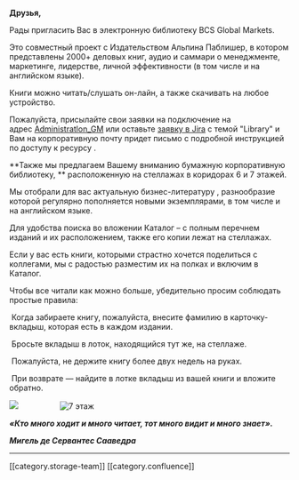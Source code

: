

 **Друзья,** 

Рады пригласить Вас в электронную библиотеку BCS Global Markets.

Это совместный проект с Издательством Альпина Паблишер, в котором представлены 2000+ деловых книг, аудио и саммари о менеджменте, маркетинге, лидерстве, личной эффективности (в том числе и на английском языке).

Книги можно читать/слушать он-лайн, а также скачивать на любое устройство.

Пожалуйста, присылайте свои заявки на подключение на адрес [Administratlon_GM](mailto:Administration_GM@bcsgm.com) или оставьте [заявку в Jira](http://jira/secure/CreateIssue.jspa?pid=16200&issuetype=3) c темой "Library" и Вам на корпоративную почту придет письмо с подробной инструкцией по доступу к ресурсу .



 **Также мы предлагаем Вашему вниманию бумажную корпоративную библиотеку, ** расположенную на стеллажах в коридорах 6 и 7 этажей.

Мы отобрали для вас актуальную бизнес-литературу , разнообразие которой регулярно пополняется новыми экземплярами, в том числе и на английском языке.

Для удобства поиска во вложении Каталог – с полным перечнем изданий и их расположением, также его копии лежат на стеллажах.

Если у вас есть книги, которыми страстно хочется поделиться с коллегами, мы с радостью разместим их на полках и включим в Каталог.



Чтобы все читали как можно больше, убедительно просим соблюдать простые правила:

  Когда забираете книгу, пожалуйста, внесите фамилию в карточку-вкладыш, которая есть в каждом издании.

  Бросьте вкладыш в лоток, находящийся тут же, на стеллаже.

  Пожалуйста, не держите книгу более двух недель на руках.

  При возврате — найдите в лотке вкладыш из вашей книги и вложите обратно.

![](images/storage/Picture1.jpg)                   ![7 этаж](images/storage/Picture2.jpg)

 **_«Кто много ходит и много читает, тот много видит и много знает»._** 

 **_Мигель де Сервантес Сааведра_** 



*****

[[category.storage-team]] 
[[category.confluence]] 
